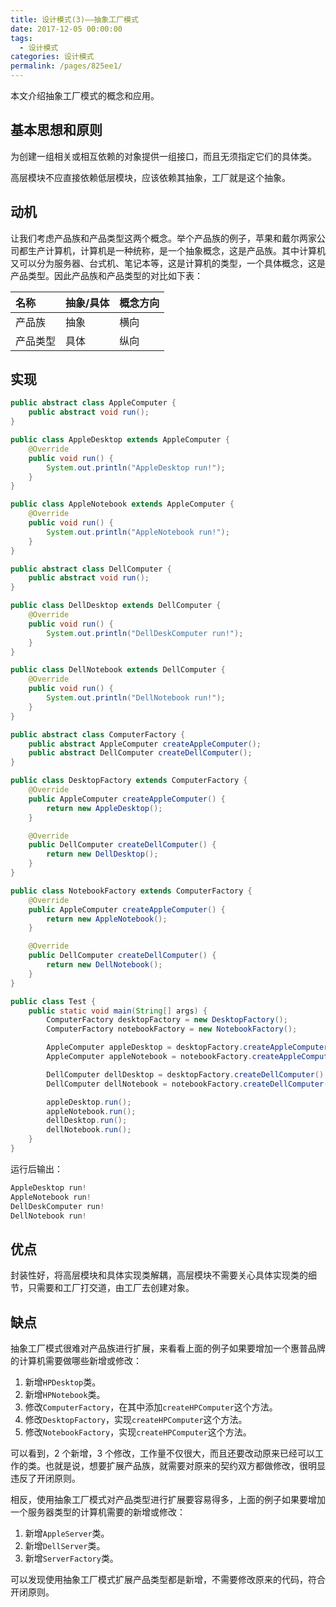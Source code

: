 ```yaml
---
title: 设计模式(3)——抽象工厂模式
date: 2017-12-05 00:00:00
tags: 
  - 设计模式
categories: 设计模式
permalink: /pages/825ee1/
---
```


本文介绍抽象工厂模式的概念和应用。

<!--more-->

## 基本思想和原则

为创建一组相关或相互依赖的对象提供一组接口，而且无须指定它们的具体类。

高层模块不应直接依赖低层模块，应该依赖其抽象，工厂就是这个抽象。

## 动机

让我们考虑产品族和产品类型这两个概念。举个产品族的例子，苹果和戴尔两家公司都生产计算机，计算机是一种统称，是一个抽象概念，这是产品族。其中计算机又可以分为服务器、台式机、笔记本等，这是计算机的类型，一个具体概念，这是产品类型。因此产品族和产品类型的对比如下表：

|  名称  | 抽象/具体 | 概念方向
|:------------------|:------------------|:------------------
| 产品族  | 抽象 | 横向
| 产品类型  | 具体 | 纵向

## 实现

```Java
public abstract class AppleComputer {
    public abstract void run();
}

public class AppleDesktop extends AppleComputer {
    @Override
    public void run() {
        System.out.println("AppleDesktop run!");
    }
}

public class AppleNotebook extends AppleComputer {
    @Override
    public void run() {
        System.out.println("AppleNotebook run!");
    }
}

public abstract class DellComputer {
    public abstract void run();
}

public class DellDesktop extends DellComputer {
    @Override
    public void run() {
        System.out.println("DellDeskComputer run!");
    }
}

public class DellNotebook extends DellComputer {
    @Override
    public void run() {
        System.out.println("DellNotebook run!");
    }
}

public abstract class ComputerFactory {
    public abstract AppleComputer createAppleComputer();
    public abstract DellComputer createDellComputer();
}

public class DesktopFactory extends ComputerFactory {
    @Override
    public AppleComputer createAppleComputer() {
        return new AppleDesktop();
    }

    @Override
    public DellComputer createDellComputer() {
        return new DellDesktop();
    }
}

public class NotebookFactory extends ComputerFactory {
    @Override
    public AppleComputer createAppleComputer() {
        return new AppleNotebook();
    }

    @Override
    public DellComputer createDellComputer() {
        return new DellNotebook();
    }
}

public class Test {
    public static void main(String[] args) {
        ComputerFactory desktopFactory = new DesktopFactory();
        ComputerFactory notebookFactory = new NotebookFactory();

        AppleComputer appleDesktop = desktopFactory.createAppleComputer();
        AppleComputer appleNotebook = notebookFactory.createAppleComputer();

        DellComputer dellDesktop = desktopFactory.createDellComputer();
        DellComputer dellNotebook = notebookFactory.createDellComputer();

        appleDesktop.run();
        appleNotebook.run();
        dellDesktop.run();
        dellNotebook.run();
    }
}
```

运行后输出：

```Java
AppleDesktop run!
AppleNotebook run!
DellDeskComputer run!
DellNotebook run!
```

## 优点

封装性好，将高层模块和具体实现类解耦，高层模块不需要关心具体实现类的细节，只需要和工厂打交道，由工厂去创建对象。

## 缺点

抽象工厂模式很难对产品族进行扩展，来看看上面的例子如果要增加一个惠普品牌的计算机需要做哪些新增或修改：

1. 新增`HPDesktop`类。
2. 新增`HPNotebook`类。
3. 修改`ComputerFactory`，在其中添加`createHPComputer`这个方法。
4. 修改`DesktopFactory`，实现`createHPComputer`这个方法。
5. 修改`NotebookFactory`，实现`createHPComputer`这个方法。

可以看到，2 个新增，3 个修改，工作量不仅很大，而且还要改动原来已经可以工作的类。也就是说，想要扩展产品族，就需要对原来的契约双方都做修改，很明显违反了开闭原则。

相反，使用抽象工厂模式对产品类型进行扩展要容易得多，上面的例子如果要增加一个服务器类型的计算机需要的新增或修改：

1. 新增`AppleServer`类。
2. 新增`DellServer`类。
3. 新增`ServerFactory`类。

可以发现使用抽象工厂模式扩展产品类型都是新增，不需要修改原来的代码，符合开闭原则。